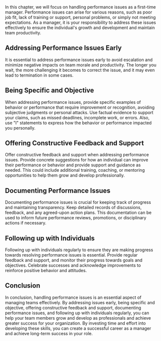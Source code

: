 
In this chapter, we will focus on handling performance issues as a first-time manager. Performance issues can arise for various reasons, such as poor job fit, lack of training or support, personal problems, or simply not meeting expectations. As a manager, it is your responsibility to address these issues effectively to ensure the individual's growth and development and maintain team productivity.

Addressing Performance Issues Early
-----------------------------------

It is essential to address performance issues early to avoid escalation and minimize negative impacts on team morale and productivity. The longer you wait, the more challenging it becomes to correct the issue, and it may even lead to termination in some cases.

Being Specific and Objective
----------------------------

When addressing performance issues, provide specific examples of behavior or performance that require improvement or recognition, avoiding subjective judgments or personal attacks. Use factual evidence to support your claims, such as missed deadlines, incomplete work, or errors. Also, use "I" statements to express how the behavior or performance impacted you personally.

Offering Constructive Feedback and Support
------------------------------------------

Offer constructive feedback and support when addressing performance issues. Provide concrete suggestions for how an individual can improve their performance or behavior and provide support and guidance as needed. This could include additional training, coaching, or mentoring opportunities to help them grow and develop professionally.

Documenting Performance Issues
------------------------------

Documenting performance issues is crucial for keeping track of progress and maintaining transparency. Keep detailed records of discussions, feedback, and any agreed-upon action plans. This documentation can be used to inform future performance reviews, promotions, or disciplinary actions if necessary.

Following up with Individuals
-----------------------------

Following up with individuals regularly to ensure they are making progress towards resolving performance issues is essential. Provide regular feedback and support, and monitor their progress towards goals and objectives. Celebrate successes and acknowledge improvements to reinforce positive behavior and attitudes.

Conclusion
----------

In conclusion, handling performance issues is an essential aspect of managing teams effectively. By addressing issues early, being specific and objective, offering constructive feedback and support, documenting performance issues, and following up with individuals regularly, you can help your team members grow and develop as professionals and achieve greater success for your organization. By investing time and effort into developing these skills, you can create a successful career as a manager and achieve long-term success in your role.
